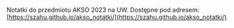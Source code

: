 Notatki do przedmiotu AKSO 2023 na UW. Dostępne pod adresem: [https://szahu.github.io/akso_notatki/](https://szahu.github.io/akso_notatki/)
